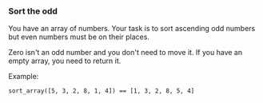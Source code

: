 ### Sort the odd

You have an array of numbers.
Your task is to sort ascending odd numbers but even numbers must be on their places.

Zero isn't an odd number and you don't need to move it. If you have an empty array, you need to return it.

Example:

    sort_array([5, 3, 2, 8, 1, 4]) == [1, 3, 2, 8, 5, 4]
